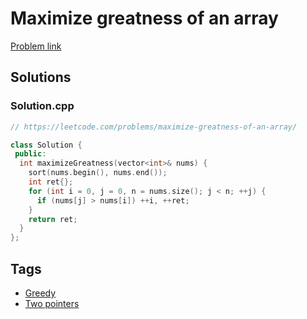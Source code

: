 # Maximize greatness of an array

[Problem link](https://leetcode.com/problems/maximize-greatness-of-an-array/)

## Solutions


### Solution.cpp
```cpp
// https://leetcode.com/problems/maximize-greatness-of-an-array/

class Solution {
 public:
  int maximizeGreatness(vector<int>& nums) {
    sort(nums.begin(), nums.end());
    int ret{};
    for (int i = 0, j = 0, n = nums.size(); j < n; ++j) {
      if (nums[j] > nums[i]) ++i, ++ret;
    }
    return ret;
  }
};
```
## Tags

* [Greedy](/Collections/greedy.md#greedy)
* [Two pointers](/Collections/two-pointers.md#two-pointers)
